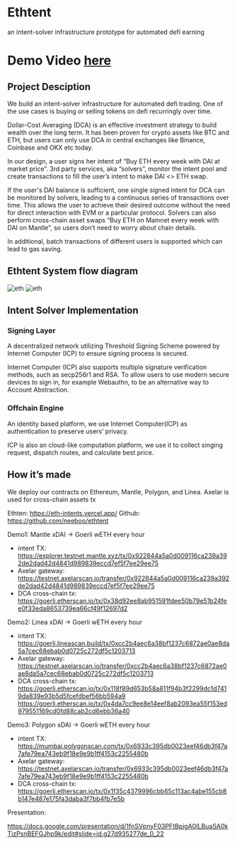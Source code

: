 # Ethtent 

an intent-solver infrastructure prototype for automated defi earning

# Demo Video [here](https://www.youtube.com/watch?v=qYa4qzUO-w8)

## Project Desciption 

We build an intent-solver infrastructure for automated defi trading. One of the use cases is buying or selling tokens on defi recurringly over time. 

Dollar-Cost Averaging (DCA) is an effective investment strategy to build wealth over the long term. It has been proven for crypto assets like BTC and ETH, but users can only use DCA in central exchanges like Binance, Coinbase and OKX etc today. 

In our design, a user signs her intent of “Buy ETH every week with DAI at market price”.  3rd party services, aka “solvers”, monitor the intent pool and create transactions to fill the user’s intent to make DAI <> ETH swap.  

If the user's DAI balance is sufficient,  one single signed intent for DCA can be monitored by solvers, leading to a continuous series of transactions over time. This allows the user to achieve their desired outcome without the need for direct interaction with EVM or a particular protocol.
Solvers can also perform cross-chain asset swaps “Buy ETH on Mainnet every week with DAI on Mantle”, so users don’t need to worry about chain details. 

In additional, batch transactions of different users is supported which can lead to gas saving. 

## Ethtent System flow diagram

![eth](https://github.com/neeboo/ethtent/blob/main/contract/image/ethtent.png)
![eth](https://github.com/neeboo/ethtent/blob/main/contract/image/contract.jpg)

## Intent Solver Implementation 

### Signing Layer

A decentralized network utilizing Threshold Signing Scheme powered by Internet Computer (ICP) to ensure signing process is secured.

Internet Computer (ICP) also supports multiple signature verification methods, such as secp256r1 and RSA. To allow users to use modern secure devices to sign in, for example Webauthn, to be an alternative way to Account Abstraction.

### Offchain Engine

An identity based platform, we use Internet Computer(ICP) as authentication to preserve users’ privacy.

ICP is also an cloud-like computation platform, we use it to collect singing request, dispatch routes, and calculate best price.


## How it’s made

We deploy our contracts on Ethereum, Mantle, Polygon, and Linea. Axelar is used for cross-chain assets tx

Ethten:  https://eth-intents.vercel.app/ 
Github: https://github.com/neeboo/ethtent 

Demo1: Mantle xDAI -> Goerli wETH every hour 
- intent TX:
https://explorer.testnet.mantle.xyz/tx/0x922844a5a0d009116ca239a392de2dad42d4841d989839eccd7ef5f7ee29ee75 
- Axelar gateway:
https://testnet.axelarscan.io/transfer/0x922844a5a0d009116ca239a392de2dad42d4841d989839eccd7ef5f7ee29ee75 
- DCA cross-chain tx:
https://goerli.etherscan.io/tx/0x38d92ee8ab951591fdee50b79e51b24fee0f33eda8653739ea66cf49f12697d2

Demo2: Linea xDAI -> Goerli wETH every hour 
- intent TX:
https://goerli.lineascan.build/tx/0xcc2b4aec6a38bf1237c6872ae0ae8da5a7cec68ebab0d0725c272df5c1203713
- Axelar gateway:
https://testnet.axelarscan.io/transfer/0xcc2b4aec6a38bf1237c6872ae0ae8da5a7cec68ebab0d0725c272df5c1203713
- DCA cross-chain tx:
https://goerli.etherscan.io/tx/0x118f89d653b58a811f94b3f2299dc1d7419da839e93b5d5fcefdbef56bb594a9
https://goerli.etherscan.io/tx/0x4da7cc9ee8e14eef8ab2093ea55f153ed979551169cd0fd88cab2cd6ebb36a40

Demo3: Polygon xDAI -> Goerli wETH every hour 
- intent TX:
https://mumbai.polygonscan.com/tx/0x6933c395db0023eef46db3f47a7afe79ea743eb9f18e9e9b1ff4153c2255480b
- Axelar gateway:
https://testnet.axelarscan.io/transfer/0x6933c395db0023eef46db3f47a7afe79ea743eb9f18e9e9b1ff4153c2255480b
- DCA cross-chain tx:
https://goerli.etherscan.io/tx/0x1f35c4379996cbb65c113ac4abe155cb8b147e487e175fa3daba3f7bb4fb7e5b




Presentation:

https://docs.google.com/presentation/d/1fnSVpnyF03PFtBpjgA0ILBuaSA0kTizPsnBEFGJhp9k/edit#slide=id.g27d935277de_0_22   


